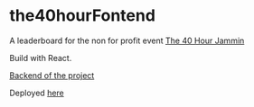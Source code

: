 # the40hourFontend

A leaderboard for the non for profit event [The 40 Hour Jammin](https://www.the40hourjammin.com)

Build with React.

[Backend of the project](https://github.com/elliotjz/the40hourBackend)

Deployed [here](https://the40hourjammin.herokuapp.com/)
